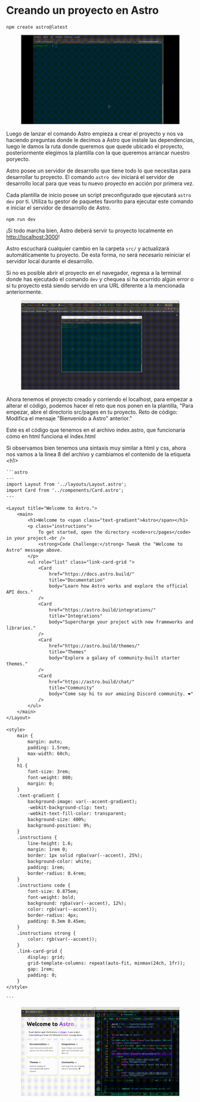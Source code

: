 # Creando un proyecto en Astro

```
npm create astro@latest
```

<figure><img src="../../.gitbook/assets/nombredelgif (1).gif" alt=""><figcaption></figcaption></figure>

Luego de lanzar el comando Astro empieza a crear el proyecto y nos va haciendo preguntas  donde  le decimos  a Astro que instale las dependencias,  luego le damos la ruta donde queremos que quede ubicado el proyecto, posteriormente elegimos la plantilla con la que queremos arrancar nuestro poryecto.



Astro posee un servidor de desarrollo que tiene todo lo que necesitas para desarrollar tu proyecto. El comando `astro dev` iniciará el servidor de desarrollo local para que veas tu nuevo proyecto en acción por primera vez.

Cada plantilla de inicio posee un script preconfigurado que ejecutará `astro dev` por ti. Utiliza tu gestor de paquetes favorito para ejecutar este comando e iniciar el servidor de desarrollo de Astro.



```
npm run dev
```

¡Si todo marcha bien, Astro deberá servir tu proyecto localmente en [http://localhost:3000](http://localhost:3000)!

Astro escuchará cualquier cambio en la carpeta `src/` y actualizará automáticamente tu proyecto. De esta forma, no será necesario reiniciar el servidor local durante el desarrollo.

Si no es posible abrir el proyecto en el navegador, regresa a la terminal donde has ejecutado el comando `dev` y chequea si ha ocurrido algún error o si tu proyecto está siendo servido en una URL diferente a la mencionada anteriormente.

<figure><img src="../../.gitbook/assets/nombredelgif2.gif" alt=""><figcaption></figcaption></figure>

Ahora tenemos el proyecto creado y corriendo el  localhost, para  empezar a alterar el código, podemos hacer el reto que nos ponen en la plantilla, "Para empezar, abre el directorio src/pages en tu proyecto. Reto de código: Modifica el mensaje "Bienvenido a Astro" anterior."

Este es el código que tenemos en el archivo index.astro, que funcionaria cómo en html funciona el index.html

Si observamos bien tenemos una sintaxis muy similar a html y css,  ahora nos vamos a la linea 8 del archivo y cambiamos el contenido de la etiqueta \<h1>

````
```astro
---
import Layout from '../layouts/Layout.astro';
import Card from '../components/Card.astro';
---

<Layout title="Welcome to Astro.">
	<main>
		<h1>Welcome to <span class="text-gradient">Astro</span></h1>
		<p class="instructions">
			To get started, open the directory <code>src/pages</code> in your project.<br />
			<strong>Code Challenge:</strong> Tweak the "Welcome to Astro" message above.
		</p>
		<ul role="list" class="link-card-grid ">
			<Card
				href="https://docs.astro.build/"
				title="Documentation"
				body="Learn how Astro works and explore the official API docs."
			/>
			<Card
				href="https://astro.build/integrations/"
				title="Integrations"
				body="Supercharge your project with new frameworks and libraries."
			/>
			<Card
				href="https://astro.build/themes/"
				title="Themes"
				body="Explore a galaxy of community-built starter themes."
			/>
			<Card
				href="https://astro.build/chat/"
				title="Community"
				body="Come say hi to our amazing Discord community. ❤️"
			/>
		</ul>
	</main>
</Layout>

<style>
	main {
		margin: auto;
		padding: 1.5rem;
		max-width: 60ch;
	}
	h1 {
		font-size: 3rem;
		font-weight: 800;
		margin: 0;
	}
	.text-gradient {
		background-image: var(--accent-gradient);
		-webkit-background-clip: text;
		-webkit-text-fill-color: transparent;
		background-size: 400%;
		background-position: 0%;
	}
	.instructions {
		line-height: 1.6;
		margin: 1rem 0;
		border: 1px solid rgba(var(--accent), 25%);
		background-color: white;
		padding: 1rem;
		border-radius: 0.4rem;
	}
	.instructions code {
		font-size: 0.875em;
		font-weight: bold;
		background: rgba(var(--accent), 12%);
		color: rgb(var(--accent));
		border-radius: 4px;
		padding: 0.3em 0.45em;
	}
	.instructions strong {
		color: rgb(var(--accent));
	}
	.link-card-grid {
		display: grid;
		grid-template-columns: repeat(auto-fit, minmax(24ch, 1fr));
		gap: 1rem;
		padding: 0;
	}
</style>

```
````

<figure><img src="../../.gitbook/assets/nombredelgif3.gif" alt=""><figcaption></figcaption></figure>

